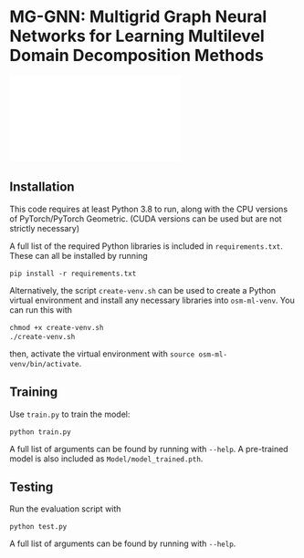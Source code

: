# MG-GNN: Multigrid Graph Neural Networks for Learning Multilevel Domain Decomposition Methods

![MGGNN](MGGNN.pdf)

## Installation

This code requires at least Python 3.8 to run, along with the CPU versions of PyTorch/PyTorch Geometric.  (CUDA versions can be used but are not strictly necessary)

A full list of the required Python libraries is included in `requirements.txt`.  These can all be installed by running
```
pip install -r requirements.txt
```

Alternatively, the script `create-venv.sh` can be used to create a Python virtual environment
and install any necessary libraries into `osm-ml-venv`.  You can run this with
```
chmod +x create-venv.sh
./create-venv.sh
```
then, activate the virtual environment with `source osm-ml-venv/bin/activate`.

## Training

Use `train.py` to train the model:
```
python train.py
```
A full list of arguments can be found by running with `--help`.  A pre-trained model is also included as `Model/model_trained.pth`.

## Testing

Run the evaluation script with
```
python test.py
```
A full list of arguments can be found by running with `--help`.
